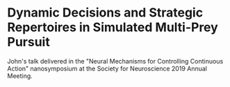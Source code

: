 # Dynamic Decisions and Strategic Repertoires in Simulated Multi-Prey Pursuit
John's talk delivered in the "Neural Mechanisms for Controlling Continuous Action" nanosymposium at the Society for Neuroscience 2019 Annual Meeting.
